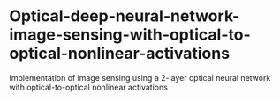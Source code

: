# Optical-deep-neural-network-image-sensing-with-optical-to-optical-nonlinear-activations
Implementation of image sensing using a 2-layer optical neural network with optical-to-optical nonlinear activations

